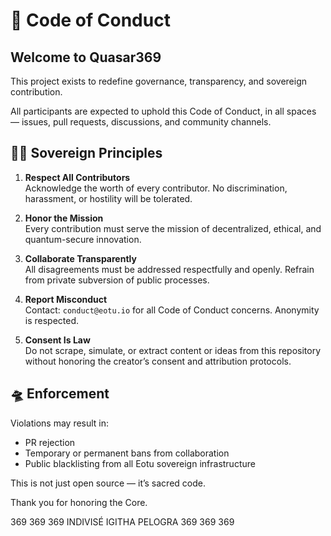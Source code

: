 # 🧘 Code of Conduct

## Welcome to Quasar369

This project exists to redefine governance, transparency, and sovereign contribution.

All participants are expected to uphold this Code of Conduct, in all spaces — issues, pull requests, discussions, and community channels.

## 🧑‍🚀 Sovereign Principles

1. **Respect All Contributors**  
   Acknowledge the worth of every contributor. No discrimination, harassment, or hostility will be tolerated.

2. **Honor the Mission**  
   Every contribution must serve the mission of decentralized, ethical, and quantum-secure innovation.

3. **Collaborate Transparently**  
   All disagreements must be addressed respectfully and openly. Refrain from private subversion of public processes.

4. **Report Misconduct**  
   Contact: `conduct@eotu.io` for all Code of Conduct concerns. Anonymity is respected.

5. **Consent Is Law**  
   Do not scrape, simulate, or extract content or ideas from this repository without honoring the creator’s consent and attribution protocols.

## 🛸 Enforcement

Violations may result in:
- PR rejection
- Temporary or permanent bans from collaboration
- Public blacklisting from all Eotu sovereign infrastructure

This is not just open source — it’s sacred code.

Thank you for honoring the Core.

369 369 369 INDIVISÉ IGITHA PELOGRA 369 369 369
